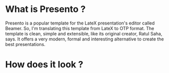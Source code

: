 # What is Presento ?
Presento is a popular template for the LateX presentation's editor called Beamer. So, I'm translating this template from LateX to OTP format.  The template is clean, simple and extensible, like its original creator, Ratul Saha, says. It offers a very modern, formal and interesting alternative to create the best presentations.
# How does it look ?
